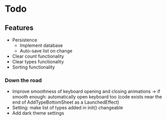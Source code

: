 # Todo

## Features
- Persistence
  - Implement database
  - Auto-save list on change
- Clear count functionality
- Clear types functionality
- Sorting functionality

### Down the road
- Improve smoothness of keyboard opening and closing animations → if smooth enough: automatically open keyboard too (code exists near the end of AddTypeBottomSheet as a LaunchedEffect)
- Setting: make list of types added in init() changeable
- Add dark theme settings